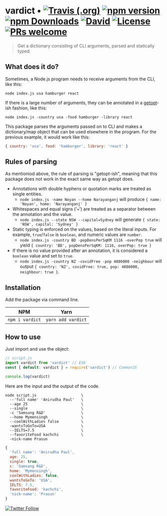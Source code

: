 # vardict • [![Travis (.org)](https://img.shields.io/travis/maacpiash/vardict?logo=travis&style=flat-square)](https://travis-ci.org/maacpiash/vardict) [![npm version](https://img.shields.io/npm/v/vardict.svg?logo=npm&style=flat-square)](https://npm.im/vardict) [![npm Downloads](https://img.shields.io/npm/dt/vardict.svg?logo=node.js&style=flat-square)](https://www.npmjs.com/package/vardict) [![David](https://img.shields.io/david/dev/maacpiash/vardict?logo=node.js&style=flat-square)](https://david-dm.org/maacpiash/vardict) [![License](https://img.shields.io/github/license/maacpiash/vardict.svg?logo=open-source-initiative&style=flat-square)](https://github.com/maacpiash/vardict/blob/master/LICENSE) [![PRs welcome](https://img.shields.io/badge/PRs-welcome-brightgreen.svg?logo=github&style=flat-square)](https://github.com/maacpiash/vardict/compare)

> Get a dictionary consisting of CLI arguments, parsed and statically typed.

## What does it do?

Sometimes, a Node.js program needs to receive arguments from the CLI, like this:

```Shell
node index.js usa hamburger react
```

If there is a large number of arguments, they can be annotated in a [getopt](https://en.wikipedia.org/wiki/Getopt)-ish fashion, like this:

```Shell
node index.js -country usa -food hamburger -library react
```

This package parses the arguments passed on to CLI and makes a dictionary/map object that can be used elsewhere in the program. For the previous example, it would work like this:

```JavaScript
{ country: 'usa', food: 'hamburger', library: 'react' }
```
## Rules of parsing

As mentioniod above, the rule of parsing is "getopt-ish", meaning that this package does not work in the exact same way as getopt does.

- Annotations with double hyphens or quotation marks are treated as single entities.
  - `node index.js -name Noyan --home Narayanganj` will produce `{ name: 'Noyan', home: 'Narayanganj' }`
- Whitespaces and equal signs ('`=`') are treated as a separator between the annotation and the value.
  - `node index.js --state NSW --capital=Sydney` will generate `{ state: 'NSW', capital: 'Sydney' }`
- Static typing is enforced on the values, based on the literal inputs. For example, `true`/`false` is `boolean`, and numeric values are `number`.
  - `node index.js -country BD -popDensPerSqKM 1116 -overPop true` will yield `{ country: 'BD', popDensPerSqKM: 1116, overPop: true }`
- If there is no value provided after an annotation, it is considered a `boolean` value and set to `true`.
  - `node index.js -country NZ -covidFree -pop 4886000 -neighbour` will output `{ country: 'NZ', covidFree: true, pop: 4886000, neighbour: true }`.

## Installation

Add the package via command line.

| NPM | Yarn |
| --- | --- |
| `npm i vardict` | `yarn add vardict` |

## How to use

Just import and use the object:

```JavaScript
// script.js
import vardict from 'vardict' // ES6
const { default: vardict } = require('vardict') // CommonJS

console.log(vardict)
```

Here are the input and the output of the code.

```Shell
node script.js                    \
  --'full name' 'Anirudha Paul'   \
  --age 25                        \
  --single                        \
  -c 'Samsung R&D'                \
  --home Mymensingh               \
  --coolWithLadies false          \
  -wantsToGoTo=USA                \
  --IELTS=7.5                     \
  --favoriteFood kachchi          \
  -nick-name Prasun
```

```JavaScript
{
  'full name': 'Anirudha Paul',
  age: 25,
  single: true,
  c: 'Samsung R&D',
  home: 'Mymensingh',
  coolWithLadies: false,
  wantsToGoTo: 'USA',
  IELTS: 7.5,
  favoriteFood: 'kachchi',
  'nick-name': 'Prasun'
}
```

[![Twitter Follow](https://img.shields.io/twitter/follow/maacpiash?style=social)](https://twitter.com/maacpiash)
